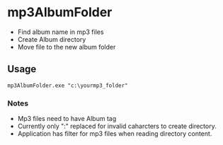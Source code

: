 # mp3AlbumFolder

- Find album name in mp3 files
- Create Album directory
- Move file to the new album folder

## Usage
`
mp3AlbumFolder.exe "c:\yourmp3_folder"
`

### Notes

- Mp3 files need to have Album tag
- Currently only ":" replaced for invalid caharcters to create directory.
- Application has filter for mp3 files when reading directory content.
